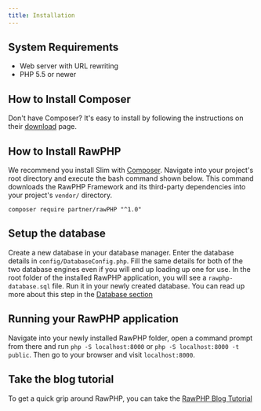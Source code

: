 ```yaml
---
title: Installation
---
```


## System Requirements

* Web server with URL rewriting
* PHP 5.5 or newer

## How to Install Composer
Don't have Composer? It's easy to install by following the instructions on their [download](https://getcomposer.org/download/) page.

## How to Install RawPHP

We recommend you install Slim with [Composer](https://getcomposer.org/).
Navigate into your project's root directory and execute the bash command
shown below. This command downloads the RawPHP Framework and its third-party
dependencies into your project's `vendor/` directory.

```
composer require partner/rawPHP "^1.0"
```
## Setup the database
Create a new database in your database manager. Enter the database details in `config/DatabaseConfig.php`. Fill the same details for both of the two database engines even if you will end up loading up one for use.
In the root folder of the installed RawPHP application, you will see a `rawphp-database.sql` file. Run it in your newly created database.
You can read up more about this step in the [Database section](https://github.com/daveozoalor/RawPHP-docs/blob/master/docs/cookbook/database-eloquent.md)

## Running your RawPHP application 
Navigate into your newly installed RawPHP folder, open a command prompt from there and run `php -S localhost:8000` or  `php -S localhost:8000 -t public`. 
Then go to your browser and visit `localhost:8000`.

## Take the blog tutorial

To get a quick grip around RawPHP, you can take the [RawPHP Blog Tutorial](https://github.com/daveozoalor/RawPHP-docs/blob/master/docs/tutorial/first-app.md)
